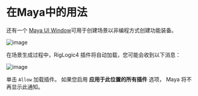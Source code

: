# 在Maya中的用法
还有一个 [Maya UI Window](/examples/dna_viewer_run_in_maya.py)可用于创建场景以非编程方式创建功能装备。

![image](img/ui.png)

在场景生成过程中，RigLogic4 插件将自动加载，您可能会收到以下消息：

![image](img/maya_warn.png)

单击 `Allow` 加载插件。 如果您启用 **应用于此位置的所有插件** 选项，
Maya 将不再显示此通知。
